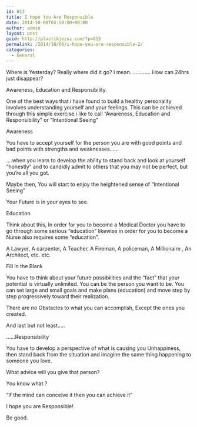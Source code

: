 ```yaml
---
id: 813
title: I Hope You Are Responsible
date: 2014-10-08T04:50:00+00:00
author: admin
layout: post
guid: http://plaztikjezuz.com/?p=813
permalink: /2014/10/08/i-hope-you-are-responsible-2/
categories:
  - General
---
```

Where is Yesterday? Really where did it go? I mean&#8230;&#8230;&#8230;&#8230;.. How can 24hrs just disappear?

Awareness, Education and Responsibility.

One of the best ways that i have found to build a healthy personality involves understanding yourself and your feelings. This can be achieved through this simple exercise i like to call &#8220;Awareness, Education and Responsibility&#8221; or &#8220;Intentional Seeing&#8221;

Awareness

You have to accept yourself for the person you are with good points and bad points with strengths and weaknesses&#8230;&#8230;

&#8230;.when you learn to develop the ability to stand back and look at yourself &#8220;honestly&#8221; and to candidly admit to others that you may not be perfect, but you&#8217;re all you got.

Maybe then, You will start to enjoy the heightened sense of &#8220;Intentional Seeing&#8221;

Your Future is in your eyes to see.

Education

Think about this, In order for you to become a Medical Doctor you have to go through some serious &#8220;education&#8221; likewise in order for you to become a Nurse also requires some &#8220;education&#8221;.

A Lawyer, A carpenter, A Teacher, A Fireman, A policeman, A Millionaire , An Architect, etc. etc.

Fill in the Blank

You have to think about your future possibilities and the &#8220;fact&#8221; that your potential is virtually unlimited. You can be the person you want to be. You can set large and small goals and make plans (education) and move step by step progressively toward their realization.

There are no Obstacles to what you can accomplish, Except the ones you created.

And last but not least&#8230;..

&#8230;&#8230;Responsibility

You have to develop a perspective of what is causing you Unhappiness, then stand back from the situation and imagine the same thing happening to someone you love.

What advice will you give that person?

You know what ?

&#8220;If the mind can conceive it then you can achieve it&#8221;

I hope you are Responsible!

Be good.